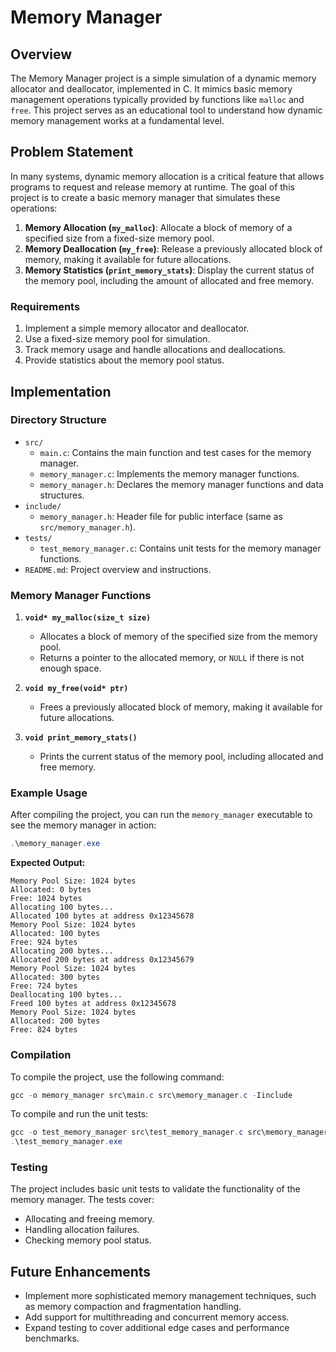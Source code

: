 
# Memory Manager

## Overview

The Memory Manager project is a simple simulation of a dynamic memory allocator and deallocator, implemented in C. It mimics basic memory management operations typically provided by functions like `malloc` and `free`. This project serves as an educational tool to understand how dynamic memory management works at a fundamental level.

## Problem Statement

In many systems, dynamic memory allocation is a critical feature that allows programs to request and release memory at runtime. The goal of this project is to create a basic memory manager that simulates these operations:

1. **Memory Allocation (`my_malloc`)**: Allocate a block of memory of a specified size from a fixed-size memory pool.
2. **Memory Deallocation (`my_free`)**: Release a previously allocated block of memory, making it available for future allocations.
3. **Memory Statistics (`print_memory_stats`)**: Display the current status of the memory pool, including the amount of allocated and free memory.

### Requirements

1. Implement a simple memory allocator and deallocator.
2. Use a fixed-size memory pool for simulation.
3. Track memory usage and handle allocations and deallocations.
4. Provide statistics about the memory pool status.

## Implementation

### Directory Structure

- `src/`
  - `main.c`: Contains the main function and test cases for the memory manager.
  - `memory_manager.c`: Implements the memory manager functions.
  - `memory_manager.h`: Declares the memory manager functions and data structures.
- `include/`
  - `memory_manager.h`: Header file for public interface (same as `src/memory_manager.h`).
- `tests/`
  - `test_memory_manager.c`: Contains unit tests for the memory manager functions.
- `README.md`: Project overview and instructions.

### Memory Manager Functions

1. **`void* my_malloc(size_t size)`**
   - Allocates a block of memory of the specified size from the memory pool.
   - Returns a pointer to the allocated memory, or `NULL` if there is not enough space.

2. **`void my_free(void* ptr)`**
   - Frees a previously allocated block of memory, making it available for future allocations.

3. **`void print_memory_stats()`**
   - Prints the current status of the memory pool, including allocated and free memory.

### Example Usage

After compiling the project, you can run the `memory_manager` executable to see the memory manager in action:

```powershell
.\memory_manager.exe
```

**Expected Output:**

```
Memory Pool Size: 1024 bytes
Allocated: 0 bytes
Free: 1024 bytes
Allocating 100 bytes...
Allocated 100 bytes at address 0x12345678
Memory Pool Size: 1024 bytes
Allocated: 100 bytes
Free: 924 bytes
Allocating 200 bytes...
Allocated 200 bytes at address 0x12345679
Memory Pool Size: 1024 bytes
Allocated: 300 bytes
Free: 724 bytes
Deallocating 100 bytes...
Freed 100 bytes at address 0x12345678
Memory Pool Size: 1024 bytes
Allocated: 200 bytes
Free: 824 bytes
```

### Compilation

To compile the project, use the following command:

```powershell
gcc -o memory_manager src\main.c src\memory_manager.c -Iinclude
```

To compile and run the unit tests:

```powershell
gcc -o test_memory_manager src\test_memory_manager.c src\memory_manager.c -Iinclude
.\test_memory_manager.exe
```

### Testing

The project includes basic unit tests to validate the functionality of the memory manager. The tests cover:

- Allocating and freeing memory.
- Handling allocation failures.
- Checking memory pool status.

## Future Enhancements

- Implement more sophisticated memory management techniques, such as memory compaction and fragmentation handling.
- Add support for multithreading and concurrent memory access.
- Expand testing to cover additional edge cases and performance benchmarks.

